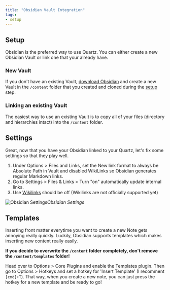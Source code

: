 ```yaml
---
title: "Obsidian Vault Integration"
tags:
- setup
---
```


## Setup
Obsidian is the preferred way to use Quartz. You can either create a new Obsidian Vault or link one that your already have.

### New Vault
If you don't have an existing Vault, [download Obsidian](https://obsidian.md/) and create a new Vault in the `/content` folder that you created and cloned during the [setup](notes/setup.md) step.

### Linking an existing Vault
The easiest way to use an existing Vault is to copy all of your files (directory and hierarchies intact) into the `/content` folder.

## Settings
Great, now that you have your Obsidian linked to your Quartz, let's fix some settings so that they play well.

1. Under Options > Files and Links, set the New link format to always be Absolute Path in Vault and disabled WikiLinks so Obsidian generates regular Markdown links.
2. Go to Settings > Files & Links > Turn "on" automatically update internal links.
3. Use [Wikilinks](Wikilinks) should be off (Wikilinks are not officially supported yet)

![Obsidian Settings](/notes/images/obsidian-settings.png)*Obsidian Settings*

## Templates
Inserting front matter everytime you want to create a new Note gets annoying really quickly. Luckily, Obsidian supports templates which makes inserting new content really easily.

**If you decide to overwrite the `/content` folder completely, don't remove the `/content/templates` folder!**

Head over to Options > Core Plugins and enable the Templates plugin. Then go to Options > Hotkeys and set a hotkey for 'Insert Template' (I recomment `[cmd]+T`). That way, when you create a new note, you can just press the hotkey for a new template and be ready to go!